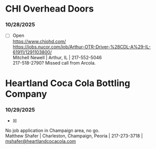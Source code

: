 # CHI Overhead Doors
### 10/28/2025
- [ ] Open  
https://www.chiohd.com/  
https://jobs.nucor.com/job/Arthur-OTR-Driver-%28CDL-A%29-IL-61911/1291103800/  
Mitchell Newell | Arthur, IL | 217-552-5046  
217-518-2790? Missed call from Arcola.  

# Heartland Coca Cola Bottling Company
### 10/29/2025
- [x] 
No job application in Champaign area, no go.  
Matthew Shafer | Charleston, Champaign, Peoria | 217-273-3718 | mshafer@heartlandcocacola.com  
